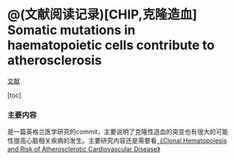 @(文献阅读记录)[CHIP,克隆造血]
Somatic mutations in haematopoietic cells contribute to atherosclerosis
====
[文献](https://www.nature.com/nrcardio/journal/vaop/ncurrent/full/nrcardio.2017.105.html)

[toc]

### 主要内容 ###
是一篇英格兰医学研究的commit，主要说明了克隆性造血的突变也有很大的可能性提高心脏相关疾病的发生。主要研究内容还是需要看[《Clonal Hematopoiesis and Risk of Atherosclerotic Cardiovascular Disease》](http://www.nejm.org/doi/full/10.1056/NEJMoa1701719#t=article)

